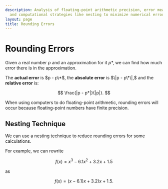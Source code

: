 ```yaml
---
description: Analysis of floating-point arithmetic precision, error measurement techniques,
  and computational strategies like nesting to minimize numerical errors.
layout: page
title: Rounding Errors
---
```


# Rounding Errors

Given a real number $p$ and an approximation for it $p*$, we can find how much error there is in the approximation.

The **actual error** is $p - p\*$, the **absolute error** is $\|p - p\*\|,$ and the **relative error** is:

$$ \frac{|p - p*|}{|p|}. $$

When using computers to do floating-point arithmetic, rounding errors will occur because floating-point numbers have finite precision.

## Nesting Technique

We can use a nesting technique to reduce rounding errors for some calculations.

For example, we can rewrite

$$ f(x) = x^3 - 6.1x^2 + 3.2x + 1.5 $$

as

$$ f(x) = (x - 6.1)x + 3.2)x + 1.5. $$